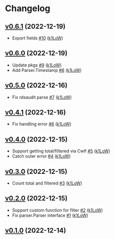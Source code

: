 # Changelog

## [v0.6.1](https://github.com/pepabo/cwlq/compare/v0.6.0...v0.6.1) (2022-12-19)

* Export fields [#10](https://github.com/pepabo/cwlq/pull/10) ([k1LoW](https://github.com/k1LoW))

## [v0.6.0](https://github.com/pepabo/cwlq/compare/v0.5.0...v0.6.0) (2022-12-19)

* Update pkgs [#9](https://github.com/pepabo/cwlq/pull/9) ([k1LoW](https://github.com/k1LoW))
* Add Parser.Timestamp [#8](https://github.com/pepabo/cwlq/pull/8) ([k1LoW](https://github.com/k1LoW))

## [v0.5.0](https://github.com/pepabo/cwlq/compare/v0.4.1...v0.5.0) (2022-12-16)

* Fix rdsaudit parse [#7](https://github.com/pepabo/cwlq/pull/7) ([k1LoW](https://github.com/k1LoW))

## [v0.4.1](https://github.com/pepabo/cwlq/compare/v0.4.0...v0.4.1) (2022-12-16)

* Fix handling error [#6](https://github.com/pepabo/cwlq/pull/6) ([k1LoW](https://github.com/k1LoW))

## [v0.4.0](https://github.com/pepabo/cwlq/compare/v0.3.0...v0.4.0) (2022-12-15)

* Support getting total/filtered via Cwlf [#5](https://github.com/pepabo/cwlq/pull/5) ([k1LoW](https://github.com/k1LoW))
* Catch outer error [#4](https://github.com/pepabo/cwlq/pull/4) ([k1LoW](https://github.com/k1LoW))

## [v0.3.0](https://github.com/pepabo/cwlq/compare/v0.2.0...v0.3.0) (2022-12-15)

* Count total and filtered [#3](https://github.com/pepabo/cwlq/pull/3) ([k1LoW](https://github.com/k1LoW))

## [v0.2.0](https://github.com/pepabo/cwlq/compare/v0.1.0...v0.2.0) (2022-12-15)

* Support custom function for filter [#2](https://github.com/pepabo/cwlq/pull/2) ([k1LoW](https://github.com/k1LoW))
* Fix parser.Parser interface [#1](https://github.com/pepabo/cwlq/pull/1) ([k1LoW](https://github.com/k1LoW))

## [v0.1.0](https://github.com/pepabo/cwlq/compare/7fdbaff54c54...v0.1.0) (2022-12-14)

